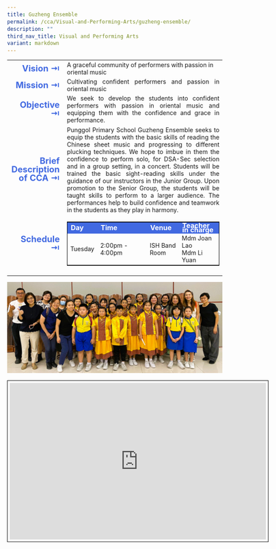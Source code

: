 ```yaml
---
title: Guzheng Ensemble
permalink: /cca/Visual-and-Performing-Arts/guzheng-ensemble/
description: ""
third_nav_title: Visual and Performing Arts
variant: markdown
---
```

<table>
	<tbody><tr><td width="70" style="line-height:1; font-weight:bold; font-size: 20px; color:royalblue; border:0px solid black; text-align:right">Vision ⇥</td>
		<td>A graceful community of performers with passion in oriental music</td>
	</tr>
	<tr><td style="line-height:1; font-weight:bold; font-size: 20px; color:royalblue; border:0px solid black; text-align:right">Mission ⇥</td>
		<td style="text-align:justify">Cultivating confident performers and passion in oriental music</td>
	</tr>
	<tr><td style="line-height:1; font-weight:bold; font-size: 20px; color:royalblue; border:0px solid black; text-align:right">Objective ⇥</td>
		<td style="text-align:justify">We seek to develop the students into confident performers with passion in oriental music and equipping them with the confidence and grace in performance.</td>
	</tr>
		<tr><td style="line-height:1; font-weight:bold; font-size: 20px; color:royalblue; border:0px solid black; text-align:right">Brief Description of CCA ⇥</td>
		<td style="text-align:justify">Punggol Primary School Guzheng Ensemble seeks to equip the students with the basic skills of reading the Chinese sheet music and progressing to different plucking techniques. We hope to imbue in them the confidence to perform solo, for DSA-Sec selection and in a group setting, in a concert. Students will be trained the basic sight-reading skills under the guidance of our instructors in the Junior Group. Upon promotion to the Senior Group, the students will be taught skills to perform to a larger audience. The performances help to build confidence and teamwork in the students as they play in harmony.</td>
	</tr>
	<tr><td style="line-height:1; font-weight:bold; font-size: 20px; color:royalblue; border:0px solid black; text-align:right">Schedule ⇥</td>
		<td>
			<table style="border:1px solid black">
		<tbody>
			<tr style="line-height:10px; font-weight: bold; background-color:royalblue; font-size:16px;color:white"><td>Day</td><td width="100">Time</td><td>Venue</td><td>Teacher in charge</td></tr>
			<tr><td>Tuesday</td><td>2:00pm - 4:00pm</td><td>ISH Band Room</td><td>Mdm Joan Lao<br>Mdm Li Yuan</td></tr>
		</tbody>
	</table>
		</td>
	</tr>
		<tr><td></td></tr>
</tbody></table>

![](/images/CCA/guzheng.jpg)

<center><iframe allowfullscreen="true" height="366" width="600" frameborder="0" style="border:1px solid black; padding:5px" src="https://docs.google.com/presentation/d/e/2PACX-1vRfQwbRXmpgAY0dJktMRNL-OvsDqMbq4imhbSLNt5lli8SvlQhUC648eLxJkp4dfRSVwthLSE1lXEoE/embed?start=false&amp;loop=false&amp;delayms=3000"></iframe></center>